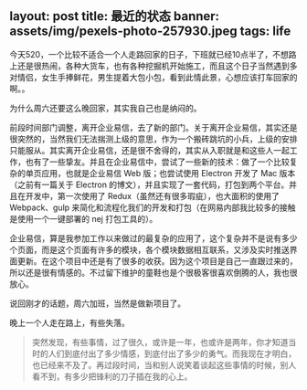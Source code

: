 
layout: post
title: 最近的状态
banner: assets/img/pexels-photo-257930.jpeg
tags: life
---

今天520，一个比较不适合一个人走路回家的日子，下班就已经10点半了，不想路上还是很热闹，各种大货车，也有各种挖掘机开始施工，而且这个日子当然遇到多对情侣，女生手捧鲜花，男生提着大包小包，看到此情此景，心想应该打车回家的啊。。

为什么周六还要这么晚回家，其实我自己也是纳闷的。

前段时间部门调整，离开企业易信，去了新的部门。关于离开企业易信，其实还是很突然的，当然我们无法揣测上级的意思，作为一个搬砖跳坑的小兵，上级的安排只能服从。其实离开企业易信，还是很不舍得的，其实从入职就是和这些人一起工作，也有了一些挚友。并且在企业易信中，尝试了一些新的技术：做了一个比较复杂的单页应用，也就是企业易信 Web 版；也尝试使用 Electron 开发了 Mac 版本（之前有一篇关于 Electron 的博文），并且实现了一套代码，打包到两个平台。并且在开发中，第一次使用了 Redux（虽然还有很多瑕疵），也大面积的使用了 Webpack、gulp 来简化和流程化我们的开发和打包（在网易内部我比较多的接触是使用一个一键部署的 nej 打包工具的）。

企业易信，算是我参加工作以来做过的最复杂的应用了，这个复杂并不是说有多少个页面，而是这个页面有许多的模块，各个模块数据相互联系，又涉及实时推送界面更新。在这个项目中还是有了很多的收获。因为这个项目是自己一直跟过来的，所以还是很有情感的。不过留下维护的童鞋也是个很极客很喜欢倒腾的人，我也很放心。

说回刚才的话题，周六加班，当然是做新项目了。

晚上一个人走在路上，有些失落。

> 突然发现，有些事情，过了很久，或许是一年，也或许是两年，你才知道当时的人们到底付出了多少情感，到底付出了多少的勇气。而我现在才明白，也已经来不及了。再过段时间，当和别人说笑着谈起这些事情的时候，别人看不到，有多少把锋利的刀子插在我的心上。




